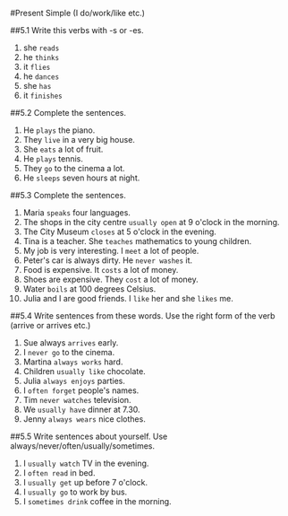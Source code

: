 #Present Simple (I do/work/like etc.)

##5.1 Write this verbs with -s or -es.
1. she `reads`
2. he `thinks`
3. it `flies`
4. he `dances`
5. she `has`
6. it `finishes`

##5.2 Complete the sentences.
1. He `plays` the piano.
2. They `live` in a very big house.
3. She `eats` a lot of fruit.
4. He `plays` tennis.
5. They `go` to the cinema a lot.
6. He `sleeps` seven hours at night.

##5.3 Complete the sentences.
1. Maria `speaks` four languages.
2. The shops in the city centre `usually open` at 9 o'clock in the morning.
3. The City Museum `closes` at 5 o'clock in the evening.
4. Tina is a teacher. She `teaches` mathematics to young children.
5. My job is very interesting. I `meet` a lot of people.
6. Peter's car is always dirty. He `never washes` it.
7. Food is expensive. It `costs` a lot of money.
8. Shoes are expensive. They `cost` a lot of money.
9. Water `boils` at 100 degrees Celsius.
10. Julia and I are good friends. I `like` her and she `likes` me.

##5.4 Write sentences from these words. Use the right form of the verb (arrive or arrives etc.)
1. Sue always `arrives` early.
2. I `never go` to the cinema.
3. Martina `always works` hard.
4. Children `usually like` chocolate.
5. Julia `always enjoys` parties.
6. I `often forget` people's names.
7. Tim `never watches` television.
8. We `usually have` dinner at 7.30.
9. Jenny `always wears` nice clothes.

##5.5 Write sentences about yourself. Use always/never/often/usually/sometimes.
1. I `usually watch` TV in the evening.
2. I `often read` in bed.
3. I `usually get` up before 7 o'clock.
4. I `usually go` to work by bus.
5. I `sometimes drink` coffee in the morning.
